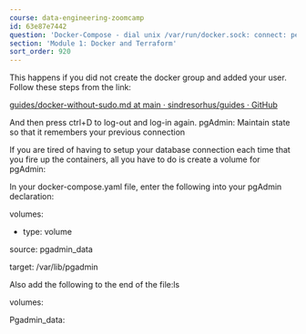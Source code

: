 ```yaml
---
course: data-engineering-zoomcamp
id: 63e87e7442
question: 'Docker-Compose - dial unix /var/run/docker.sock: connect: permission denied'
section: 'Module 1: Docker and Terraform'
sort_order: 920
---
```


This happens if you did not create the docker group and added your user. Follow these steps from the link:

[guides/docker-without-sudo.md at main · sindresorhus/guides · GitHub](https://github.com/sindresorhus/guides/blob/main/docker-without-sudo.md)

And then press ctrl+D to log-out and log-in again. pgAdmin: Maintain state so that it remembers your previous connection

If you are tired of having to setup your database connection each time that you fire up the containers, all you have to do is create a volume for pgAdmin:

In your docker-compose.yaml file, enter the following into your pgAdmin declaration:

volumes:

- type: volume

source: pgadmin_data

target: /var/lib/pgadmin

Also add the following to the end of the file:ls

volumes:

Pgadmin_data:

